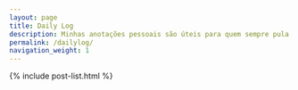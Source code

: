```yaml
---
layout: page
title: Daily Log
description: Minhas anotações pessoais são úteis para quem sempre pula pro TL;DR
permalink: /dailylog/
navigation_weight: 1
---
```


<section class="cf measure-wide-l center ph4 ph6-ns ph0-l pv4 pv5-l">
  {% include post-list.html %}
</section>
